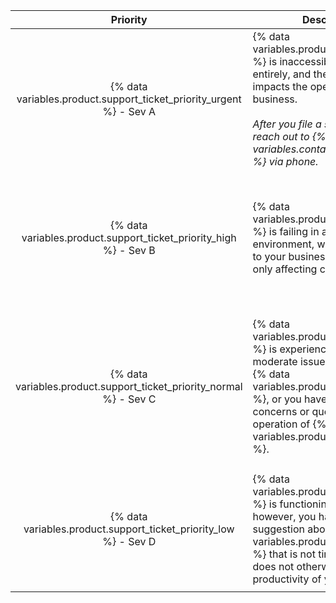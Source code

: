 | Priority | Description | Examples |
| :---: | --- | --- |
| {% data variables.product.support_ticket_priority_urgent %} - Sev A | {% data variables.product.product_name %} is inaccessible or failing entirely, and the failure directly impacts the operation of your business.<br/><br/>_After you file a support ticket, reach out to {% data variables.contact.github_support %} via phone._ | <ul><li>Errors or outages that affect core Git or web application functionality for all users</li><li>Severe network or performance degradation for majority of users</li><li>Full or rapidly filling storage</li><li>Known security incidents or a breach of access</li></ul> |
| {% data variables.product.support_ticket_priority_high %} - Sev B | {% data variables.product.product_name %} is failing in a production environment, with limited impact to your business processes, or only affecting certain customers. | <ul><li>Performance degradation that reduces productivity for many users</li><li>Reduced redundancy concerns from failures or service degradation</li><li>Production-impacting bugs or errors</li><li>{% data variables.product.product_name %} configuration security concerns</li></ul> |
| {% data variables.product.support_ticket_priority_normal %} - Sev C | {% data variables.product.product_name %} is experiencing limited or moderate issues and errors with {% data variables.product.product_name %}, or you have general concerns or questions about the operation of {% data variables.product.product_name %}. | <ul><li>Advice on using {% data variables.product.prodname_dotcom %} APIs and features, or questions about integrating business workflows</li><li>Issues with user tools and data collection methods</li><li>Upgrades</li><li>Bug reports, general security questions, or other feature related questions</li> |
| {% data variables.product.support_ticket_priority_low %} - Sev D| {% data variables.product.product_name %} is functioning as expected, however, you have a question or suggestion about {% data variables.product.product_name %} that is not time-sensitive, or does not otherwise block the productivity of your team. | <ul><li>Feature requests and product feedback</li><li>General questions on overall configuration or use of {% data variables.product.product_name %}</li><li>Notifying {% data variables.contact.github_support %} of any planned changes</li></ul> |
